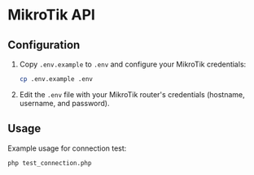 # MikroTik API

## Configuration

1. Copy `.env.example` to `.env` and configure your MikroTik credentials:
    ```bash
    cp .env.example .env
    ```

2. Edit the `.env` file with your MikroTik router's credentials (hostname, username, and password).

## Usage

Example usage for connection test:
```bash
php test_connection.php
